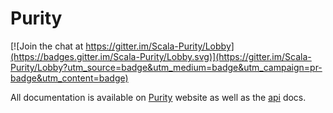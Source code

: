 # Purity

[![Join the chat at https://gitter.im/Scala-Purity/Lobby](https://badges.gitter.im/Scala-Purity/Lobby.svg)](https://gitter.im/Scala-Purity/Lobby?utm_source=badge&utm_medium=badge&utm_campaign=pr-badge&utm_content=badge)

All documentation is available on [Purity](http://francoara.github.io/purity/) website as well as the [api](http://francoara.github.io/purity/api) docs.
